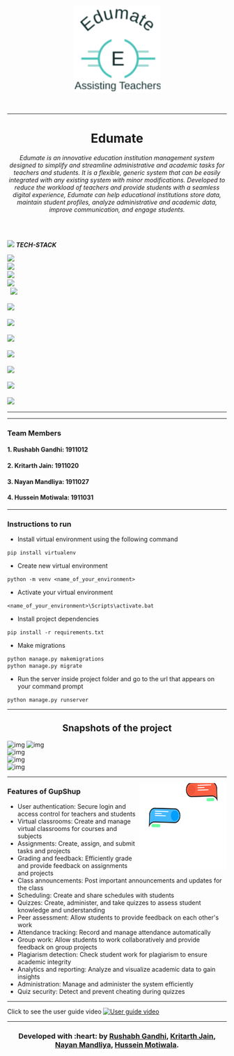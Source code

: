 

<p align="center">
  <img src="https://github.com/hussein-hub/Edumate/blob/main/Edumate_app/static/images/edumate_logo.png" height="200"/>
</p>
<br>


<hr>
<h1 align="center">Edumate</h1>






<p align="center">
  <em>
    Edumate is an innovative education institution management system designed to simplify and streamline administrative and academic tasks for teachers and students. It is a flexible, generic system that can be easily integrated with any existing system with minor modifications. Developed to reduce the workload of teachers and provide students with a seamless digital experience, Edumate can help educational institutions store data, maintain student profiles, analyze administrative and academic data, improve communication, and engage students.
  </em> 

</p>

<br><br>
 

<img src="https://media.giphy.com/media/iY8CRBdQXODJSCERIr/giphy.gif" width="30px">&nbsp;***TECH-STACK***
<p align="left">
   
  <code><img height="50" src="https://www.vectorlogo.zone/logos/python/python-ar21.svg"></code>
  <code> <img height="50" src="https://www.vectorlogo.zone/logos/djangoproject/djangoproject-ar21.svg"> </code>
  <code><img height="50" src="https://www.vectorlogo.zone/logos/git-scm/git-scm-ar21.svg"></code>
  <code> <img height="50" src="https://www.vectorlogo.zone/logos/tensorflow/tensorflow-ar21.svg"> </code>
  <code> <img height="50" src="https://keras.io/img/logo.png"> </code>
  <code> <img height="50" src="https://www.vectorlogo.zone/logos/opencv/opencv-ar21.svg"> </code>
  <code> <img height="50" src="https://www.vectorlogo.zone/logos/sqlite/sqlite-ar21.svg"> </code>
  <code> <img height="50" src="https://www.vectorlogo.zone/logos/w3_html5/w3_html5-ar21.svg"> </code>
  <code> <img height="50" src="https://www.vectorlogo.zone/logos/w3_css/w3_css-ar21.svg"> </code>
  <code> <img height="50" src="https://www.vectorlogo.zone/logos/javascript/javascript-ar21.svg"> </code>
  <code> <img height="50" src="https://www.vectorlogo.zone/logos/jquery/jquery-ar21.svg"> </code>
  <code> <img height="50" src="https://www.vectorlogo.zone/logos/getbootstrap/getbootstrap-ar21.svg"> </code>
  
  

  <hr>
  </p>
  
 ---
 
 ### Team Members
 #### 1. Rushabh Gandhi: 1911012
 #### 2. Kritarth Jain: 1911020
 #### 3. Nayan Mandliya: 1911027
 #### 4. Hussein Motiwala: 1911031
 
---
 
 ### Instructions to run
 * Install virtual environment using the following command
 ```
 pip install virtualenv
```
* Create new virtual environment
```
python -m venv <name_of_your_environment>
```
* Activate your virtual environment
```
<name_of_your_environment>\Scripts\activate.bat
```
* Install project dependencies
```
pip install -r requirements.txt
```
* Make migrations 
```
python manage.py makemigrations
python manage.py migrate
```
* Run the server inside project folder and go to the url that appears on your command prompt
```
python manage.py runserver
```
 
---
<h2 align="center">
Snapshots of the project
</h2>
  
![img](Screenshots/ss1.PNG)
![img](Screenshots/ss2.PNG)  
![img](Screenshots/ss3.PNG)  
![img](Screenshots/ss4.PNG)  
![img](Screenshots/ss5.PNG)  

---

<img align="right" width=200px height=200px alt="side_sticker" src="https://github.com/kashish1211/GUPSHUP/blob/master/Screenshots/giphchat.gif" />

### Features of GupShup
* User authentication: Secure login and access control for teachers and students
* Virtual classrooms: Create and manage virtual classrooms for courses and subjects
* Assignments: Create, assign, and submit tasks and projects
* Grading and feedback: Efficiently grade and provide feedback on assignments and projects
* Class announcements: Post important announcements and updates for the class
* Scheduling: Create and share schedules with students
* Quizzes: Create, administer, and take quizzes to assess student knowledge and understanding
* Peer assessment: Allow students to provide feedback on each other's work
* Attendance tracking: Record and manage attendance automatically
* Group work: Allow students to work collaboratively and provide feedback on group projects
* Plagiarism detection: Check student work for plagiarism to ensure academic integrity
* Analytics and reporting: Analyze and visualize academic data to gain insights
* Administration: Manage and administer the system efficiently
* Quiz security: Detect and prevent cheating during quizzes
---
Click to see the user guide video
[![User guide video](https://media.sproutsocial.com/uploads/2020/10/Sprout-Guide-Get-Most-Out-of-Video-Featured-Image.svg)](https://drive.google.com/file/d/1KI7BdVSxiOW3bYIXvsrOzjFCfDHf7qBb/view?usp=sharing)


---
<h3 align="center"><b>Developed with :heart: by <a href="https://github.com/rushabhgandhi13">Rushabh Gandhi</a>, <a href="https://github.com/krucx">Kritarth Jain</a>, <a href="https://github.com/nixen2802">Nayan Mandliya</a>, <a href="https://github.com/hussein-hub/">Hussein Motiwala</a>.</b></h1>
